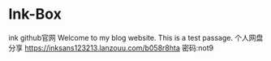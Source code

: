 #                 Ink-Box
ink github官网
Welcome to my blog website. This is a test passage.
个人网盘分享
https://inksans123213.lanzouu.com/b058r8hta
密码:not9

